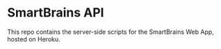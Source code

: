 # SmartBrains API
This repo contains the server-side scripts for the SmartBrains Web App, hosted on Heroku.